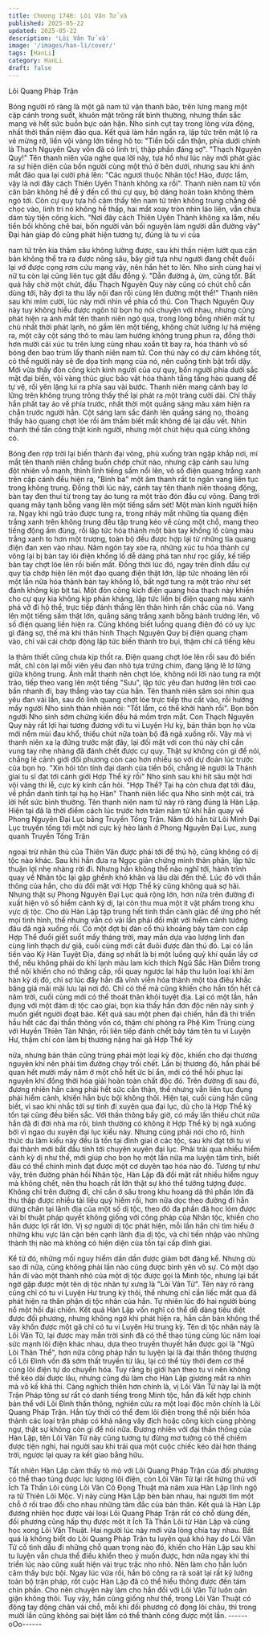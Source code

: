 ```yaml
---
title: Chương 1748: Lôi Vân Tử và
published: 2025-05-22
updated: 2025-05-22
description: 'Lôi Vân Tử và'
image: '/images/han-li/cover/'
tags: [HanLi]
category: HanLi
draft: false
---
```


Lôi Quang Pháp Trận

Bóng người rõ ràng là một gã nam tử vận thanh bào, trên lưng
mang một cặp cánh trong suốt, khuôn mặt trông rất bình thường,
nhưng thần sắc mang vẻ hết sức buồn bực oán hận.
Nho sinh cụt tay trong lòng vừa động, nhất thời thần niệm đảo
qua.
Kết quả làm hắn ngẩn ra, lập tức trên mặt lộ ra vẻ mừng rỡ, liền
vội vàng lớn tiếng hô to:
"Tiền bối cẩn thận, phía dưới chính là Thạch Nguyên Quy vốn đã
có linh trí, thập phần đáng sợ".
"Thạch Nguyên Quy!" Tên thanh niên vừa nghe qua lời này, tựa
hồ như lúc này mới phát giác ra sự hiện diện của bốn người cùng
một thú ở bên dưới, nhưng sau khi ánh mắt đảo qua lại cười phá
lên:
"Các ngươi thuộc Nhân tộc! Hảo, được lắm, vậy là nơi đây cách
Thiên Uyên Thành không xa rồi".
Thanh niên nam tử vốn căn bản không hề để ý đến cổ thú cự quy,
bộ dáng hoàn toàn không thèm ngó tới.
Còn cự quy tựa hồ cảm thấy tên nam tử trên không trung chẳng
dễ chọc vào, linh trí nó không hề thấp, hai mắt xoay tròn nhìn láo
liên, vẫn chưa dám tùy tiện công kích.
"Nơi đây cách Thiên Uyên Thành không xa lắm, nếu tiền bối
không chê bai, bốn người vãn bối nguyện làm người dẫn đường
vậy" Đại hán giáp đỏ cũng phát hiện tương tự, đúng là tu vi của

nam tử trên kia thâm sâu không lường được, sau khi thần niệm
lướt qua căn bản không thể tra ra được nông sâu, bây giờ tựa
như người đang chết đuối lại vớ được cọng rơm cứu mạng vậy,
nên hắn hét to lên.
Nho sinh cùng hai vị nữ tu còn lại cũng liên tục gật đầu đồng ý.
"Dẫn đường à, ừm, cũng tốt. Bất quá hãy chờ một chút, đầu
Thạch Nguyên Quy này cũng có chút chỗ cần dùng tới, hãy đợi ta
thu lấy nội đan rồi cùng lên đường một thể!" Thanh niên sau khi
mỉm cười, lúc này mới nhìn về phía cổ thú.
Con Thạch Nguyên Quy này tuy không hiểu được ngôn từ bọn họ
nói chuyện với nhau, nhưng cũng phát hiện ra ánh mắt tên thanh
niên ngó qua, trong lòng bỗng nhiên mất tự chủ nhất thời phát
lạnh, nó gầm lên một tiếng, không chút lưỡng lự há miệng ra, một
cây cột sáng thô to màu lam hướng không trung phun ra, đồng
thời hơn mười cái xúc tu trên lưng cùng nhau xoắn tít bay ra, hóa
thành vô số bóng đen bao trùm lấy thanh niên nam tử.
Con thú này có dự cảm không tốt, có thể người này sẽ đe dọa
tính mạng của nó, nên cuồng tính bật trổi dậy.
Mới vừa thấy đòn công kích kinh người của cự quy, bốn người
phía dưới sắc mặt đại biến, vội vàng thúc giục bảo vật hóa thành
tầng tầng hào quang để tự vệ, rồi yên lặng lui ra phía sau vài
bước.
Thanh niên mang cánh bay lơ lững trên không trung trông thấy
thế lại phát ra một tràng cười dài.
Chỉ thấy hắn phất tay áo về phía trước, nhất thời một quầng sáng
màu xám hiện ra chắn trước người hắn.
Cột sáng lam sắc đánh lên quầng sáng nọ, thoáng thấy hào
quang chợt lóe rồi âm thầm biết mất không để lại dấu vết.
Nhìn thanh thế tấn công thật kinh người, nhưng một chút hiệu quả
cũng không có.

Bóng đen rợp trời lại biến thành đại võng, phủ xuống tràn ngập
khắp nơi, mí mắt tên thanh niên chẳng buồn chớp chút nào,
nhưng cặp cánh sau lưng đột nhiên vỗ mạnh, thình lình tiếng sấm
nổi lên, vô số điện quang trắng xanh trên cặp cánh đều hiện ra,
"Binh ba" một âm thanh rất to ngân vang liên tục trong không
trung.
Đồng thời lúc này, cánh tay tên thanh niên thoáng động, bàn tay
đen thui từ trong tay áo tung ra một trảo đón đầu cự võng.
Đang trời quang mây tạnh bỗng vang lên một tiếng sấm sét!
Một màn kinh người hiện ra.
Ngay khi ngũ trảo được tung ra, trong nháy mắt những tia quang
điện trắng xanh trên không trung đều tập trung kéo về cùng một
chỗ, mang theo tiếng động ầm đùng, rồi lập tức hóa thành một
bàn tay khổng lồ cũng màu trắng xanh to hơn một trượng, toàn bộ
đều được hợp lại từ những tia quang điện đan xen vào nhau.
Năm ngón tay xòe ra, những xúc tu hóa thành cự võng lại bị bàn
tay lôi điện khổng lồ dễ dàng phá tan như rọc giấy, kế tiếp bàn tay
chợt lóe lên rồi biến mất.
Đồng thời lúc đó, ngay trên đỉnh đầu cự quy tia chớp hiện lên một
đạo quang điện thật lớn, lập tức nhoáng lên rồi một lần nữa hóa
thành bàn tay khổng lồ, bất ngờ tung ra một trảo như sét đánh
không kịp bịt tai.
Một đòn công kích điện quang hỏa thạch này khiến cho cự quy
kia không kịp phản kháng, lập tức liền bị điện quang màu xanh
phá vỡ đi hộ thể, trực tiếp đánh thẳng lên thân hình rắn chắc của
nó.
Vang lên một tiếng sấm thật lớn, quầng sáng trắng xanh bỗng
bành trướng lên, vô số điện quang liền hiện ra.
Cũng không biết luồng quang điện đó có uy lực gì đáng sợ, thế
mà khi thân hình Thạch Nguyên Quy bị điện quang chạm vào, chỉ
vài cái chớp động lập tức biến thành tro bụi, thậm chí cả tiếng kêu

la thảm thiết cũng chưa kịp thốt ra.
Điện quang chợt lóe lên rồi sau đó biến mất, chỉ còn lại mỗi viên
yêu đan nhỏ tựa trứng chim, đang lặng lẽ lơ lững giữa không
trung.
Ánh mắt thanh nên chợt lóe, không nói lời nào tung ra một trảo,
tiếp theo vang lên một tiếng "Sưu", lập tức yêu đan hướng lên trời
cao bắn nhanh đi, bay thẳng vào tay của hắn.
Tên thanh niên săm soi nhìn qua yêu đan vài lần, sau đó linh
quang chợt lóe trực tiếp thu cất vào, rồi hướng mấy người Nho
sinh thản nhiên nói: "Tốt lắm, có thể khởi hành rồi".
Bọn bốn người Nho sinh sớm chứng kiến đều há mồm trợn mắt.
Con Thạch Nguyên Quy này rất lợi hại tương đương với tu vi
Luyện Hư kỳ, bản thân bọn họ vừa mới nếm mùi đau khổ, thiếu
chút nữa toàn bộ đã ngã xuống rồi. Vậy mà vị thanh niên xa lạ
đứng trước mặt đây, lại đối mặt với con thú này chỉ cần vung tay
nhẹ nhàng đã đánh chết được cự quy.
Thật sự không còn gì để nói, chẳng lẽ cảnh giới đối phương còn
cao hơn nhiều so với dự đoán lúc trước của bọn họ.
"Xin hỏi tôn tính đại danh của tiền bối, chẳng lẽ người là Thánh
giai tu sĩ đạt tới cảnh giới Hợp Thể kỳ rồi" Nho sinh sau khi hít sâu
một hơi vội vàng thi lễ, cực kỳ kính cẩn hỏi.
"Hợp Thể? Tại hạ còn chưa đạt tới đâu, về phần danh tính tại hạ
họ Hàn" Thanh niên liếc qua Nho sinh một cái, trả lời hết sức bình
thường.
Tên thanh niên nam tử này rõ ràng đúng là Hàn Lập.
Hiện tại đã là thời điểm cách lúc trước hơn trăm năm từ khi hắn
quay về Phong Nguyên Đại Lục bằng Truyền Tống Trận.
Năm đó hắn từ Lôi Minh Đại Lục truyền tống tới một nơi cực kỳ
hẻo lánh ở Phong Nguyên Đại Lục, xung quanh Truyền Tống Trận

ngoại trừ nhân thủ của Thiên Vân được phái tới để thủ hộ, cũng
không có dị tộc nào khác.
Sau khi hắn đưa ra Ngọc giản chứng minh thân phận, lập tức
thuận lợi nhẹ nhàng rời đi.
Nhưng hắn không thể nào nghĩ tới, hành trình quay về Nhân tộc
lại gập ghềnh khó khăn và lâu dài đến thế.
Lúc đó với thần thông của hắn, cho dù đối mặt với Hợp Thể kỳ
cũng không quá sợ hãi.
Nhưng thật sự Phong Nguyên Đại Lục quá rộng lớn, hơn nữa trên
đường đi xuất hiện vô số hiểm cảnh kỳ dị, lại còn thu mua một ít
vật phẩm trong khu vực dị tộc.
Cho dù Hàn Lập tập trung hết tinh thần cảnh giác để ứng phó hết
mọi tình hình, thế nhưng vẫn có vài lần phải đối mặt với hiểm
cảnh tưởng đâu đã ngã xuống rồi.
Có một đợt bị đàn cổ thú khoảng bảy tám con cấp Hợp Thể đuổi
giết suốt mấy tháng trời, may mắn dựa vào lượng linh đan cùng
linh thạch dư giã, cuối cùng mới cắt đuôi được đàn thú đó. Lại có
lần tiến vào Kỳ Hàn Tuyệt Địa, đáng sợ nhất là bị một luồng quỷ
khí quấn lấy cơ thể, nếu không phải do khí lạnh màu lam kích
thích Ngũ Sắc Hàn Diễm trong thể nội khiến cho nó thăng cấp, rồi
quay ngược lại hấp thu luôn loại khí âm hàn kỳ dị đó, chỉ sợ lúc
đấy hắn đã vĩnh viễn hóa thành một tòa điêu khắc băng giá mãi
mãi lưu lại nơi đó.
Chỉ có thế mà cũng khiến cho hắn tốn hết cả năm trời, cuối cùng
mới có thể thoát thân khỏi tuyệt địa.
Lại có một lần, hắn đụng với một đám dị tộc cao giai, bọn kia thấy
hắn đơn độc nên nãy sinh ý muốn giết người đoạt bảo.
Kết quả sau một phen đại chiến, hắn đã thi triển hầu hết các đại
thần thông vốn có, thậm chí phóng ra Phệ Kim Trùng cùng với
Huyền Thiên Tàn Nhận, rồi liên tiếp đánh chết bảy tám tên tu vi
Luyện Hư, thậm chí còn làm bị thương nặng hai gã Hợp Thể kỳ

nữa, nhưng bản thân cũng trúng phải một loại kỳ độc, khiến cho
đại thương nguyên khí nên phải tìm đường chạy trối chết.
Lần bị thương đó, hắn phải bế quan hết mười mấy năm ở một
chỗ hết ức bí ẩn, mới có thể hồi phục lại nguyên khí đồng thời
hóa giải hoàn toàn chất độc đó.
Trên đường đi sau đó, đương nhiên hắn càng phải hết sức cẩn
thận, thế nhưng vẫn liên tục đụng phải hiểm cảnh, khiến hắn bực
bội không thôi.
Hiện tại, cuối cùng hắn cũng biết, vì sao khi nhắc tới sự tình đi
xuyên qua đại lục, dù cho là Hợp Thể kỳ tồn tại cũng đều biến
sắc.
Với thần thông bấy giờ, có mấy lần thiếu chút nữa hắn đã đi đời
nhà ma rồi, bình thường có không ít Hợp Thể kỳ bị ngã xuống bởi
vì ngao du xuyên đại lục kiểu này.
Nhưng cũng phải nói cho rõ, hình thức du lãm kiểu này đều là tồn
tại đỉnh giai ở các tộc, sau khi đạt tới tu vi đại thành mới bắt đầu
tính tới chuyện xuyên đại lục. Phải trải qua nhiều hiểm cảnh kỳ dị
như thế, mới giúp cho bọn họ một lần nữa ma luyện tâm tính, biết
đâu có thể chính mình đạt được một cơ duyên tạo hóa nào đó.
Tương tự như vậy, trên đường phản hồi Nhân tộc, Hàn Lập đã đối
mặt rất nhiều hiểm nguy mà không chết, nên thu hoạch rất lớn
thật sự khó thể tưởng tượng được.
Không chỉ trên đường đi, chỉ cần ở sâu trong khu hoang dã thì
phần lớn đã thu thập được nhiều tài liệu quý hiếm rồi, hơn nữa
dọc theo đường đi hắn dừng chân tại lãnh địa của một số dị tộc,
theo đó đa phần đã học lóm được vài bí thuật pháp quyết không
giống với công pháp của Nhân tộc, khiến cho hắn được lợi rất
lớn.
Vị sợ người dị tộc phát hiện, mỗi lần hắn chỉ tìm hiểu ở những
khu vực lân cận bên cạnh lãnh địa dị tộc, và chỉ tiến nhập vào
những thành thị nào mà không có hiện diện của tồn tại cấp đỉnh
giai.

Kể từ đó, những mối nguy hiểm dần dần được giảm bớt đáng kể.
Nhưng dù sao đi nữa, cũng không phải lần nào cũng được bình
yên vô sự. Có một dạo hắn đi vào một thành nhỏ của một dị tộc
được gọi là Minh tộc, nhưng lại bất ngờ gặp được một tên dị tộc
nhân tự xưng là "Lôi Vân Tử".
Tên này rõ ràng cũng chỉ có tu vi Luyện Hư trung kỳ thôi, thế
nhưng chỉ cần liếc mắt qua đã phát hiện ra thân phận dị tộc nhân
của hắn.
Tự nhiên lúc đó hai người bùng nổ một hồi đại chiến.
Kết quả Hàn Lập vốn nghĩ có thể dễ dàng tiêu diệt được đối
phương, nhưng không ngờ khi phát hiện ra, hắn căn bản không
thể vây khốn được một gã chỉ có tu vi Luyện Hư trung kỳ.
Tên dị tộc nhân này là Lôi Vân Tử, lại được may mắn trời sinh đã
có thể thao túng cùng lúc năm loại sức mạnh lôi điện khác nhau,
dựa theo truyền thuyết hắn được gọi là "Ngũ Lôi Thân Thể", hơn
nữa công pháp hắn tu luyện lại là đại thần thông thượng cổ Lôi
Đình vốn đã sớm thất truyền từ lâu, lại có thể tùy thời đem cơ thể
cùng lôi điện tự do chuyển hóa. Tuy rằng bị giới hạn theo tu vi nên
không thể kéo dài được lâu, nhưng cũng đủ làm cho Hàn Lập
giương mắt ra nhìn mà vô kế khả thi.
Càng nghịch thiên hơn chính là, vị Lôi Vân Tử này lại là một Trận
Pháp tông sư rất có danh tiếng trong Minh tộc, hắn đã kết hợp
chính bản thể với Lôi Đình thần thông, nghiên cứu ra một loại độc
môn chính là Lôi Quang Pháp Trận. Hắn tùy thời có thể đem lôi
điện trong thể nội biến hóa thành các loại trận pháp có khả năng
vây địch hoặc công kích cùng phòng ngự, thật sự không còn gì để
nói nữa.
Đương nhiên với đại thần thông của Hàn Lập, tên Lôi Vân Tử này
cũng tương tự đừng mơ tưởng có thể chiếm được tiện nghi, hai
người sau khi trải qua một cuộc chiếc kéo dài hơn tháng trời,
ngược lại quay ra kết giao bằng hữu.

Tất nhiên Hàn Lập cảm thấy tò mò với Lôi Quang Pháp Trận của
đối phương có thể thao túng được lực lượng lôi điện, còn Lôi Vân
Tử lại rất hứng thú với Ích Tà Thần Lôi cùng Lôi Văn Cô Đọng
Thuật mà năm xưa Hàn Lập lĩnh ngộ ra từ Thiên Lôi Mộc.
Vị này cùng Hàn Lập bèn bàn nhau, hai người tìm một chỗ ở rồi
trao đổi cho nhau những tâm đắc của bản thân.
Kết quả là Hàn Lập đương nhiên học được vài loại Lôi Quang
Pháp Trận rất có chỗ dùng đến, đối phương cũng hấp thụ được
một ít Ích Tà Thần Lôi từ Hàn Lập và cũng học xong Lôi Văn
Thuật.
Hai người lúc này mới vừa lòng chia tay nhau.
Bất quá là không biết do Lôi Quang Pháp Trận tu luyện quá khó
hay do Lôi Vân Tử cố tình dấu đi những chỗ quan trọng nào đó,
khiến cho Hàn Lập sau khi tu luyện vẫn chưa thể điều khiển theo
ý muốn được, hơn nữa ngay khi thi triển lúc nào cũng xuất hiện
vài trục trặc nho nhỏ.
Nên làm cho hắn luôn cảm thấy bực bội.
Ngay lúc vừa rồi, hắn bỏ công ra rà soát lại rất kỹ lưỡng toàn bộ
trận pháp, rốt cuộc Hàn Lập đã có thể hiểu thông được đến tám
chín phần.
Cho nên chuyện này làm cho hắn đối với Lôi Vân Tử luôn oán
giận không thôi.
Tuy vậy, hắn cũng giống như thế, trong Lôi Văn Thuật có động tay
động chân vài chỗ, mỗi khi đối phương cô đọng lôi châu, thì trong
mười lần cũng không sai biệt lắm có thể thành công được một
lần.
------oOo------
